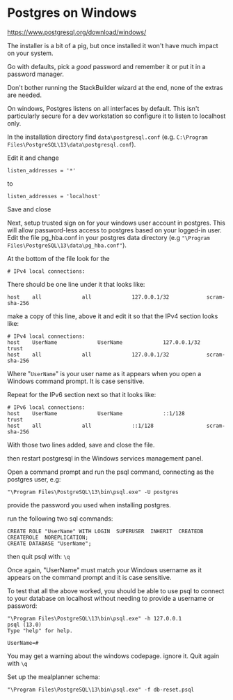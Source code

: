 # Postgres on Windows

https://www.postgresql.org/download/windows/

The installer is a bit of a pig, but once installed it won't have much impact on your system.

Go with defaults, pick a *good* password and remember it or put it in a password manager.

Don't bother running the StackBuilder wizard at the end, none of the extras are needed.

On windows, Postgres listens on all interfaces by default. This isn't particularly secure for a dev workstation so configure it to listen to localhost only.

In the installation directory find `data\postgresql.conf` (e.g. `C:\Program Files\PostgreSQL\13\data\postgresql.conf`).

Edit it and change

`listen_addresses = '*'`

to 

`listen_addresses = 'localhost'`

Save and close 

Next, setup trusted sign on for your windows user account in postgres. This will allow password-less access to postgres based on your logged-in user.  Edit the file pg_hba.conf in your postgres data directory (e.g `"\Program Files\PostgreSQL\13\data\pg_hba.conf"`).

At the bottom of the file look for the

`# IPv4 local connections:`

There should be one line under it that looks like:

`host    all             all             127.0.0.1/32            scram-sha-256`

make a copy of this line, above it and edit it so that the IPv4 section looks like:

```
# IPv4 local connections:
host    UserName             UserName             127.0.0.1/32            trust
host    all             all             127.0.0.1/32            scram-sha-256
```

Where "`UserName`" is your user name as it appears when you open a Windows command prompt. It is case sensitive.

Repeat for the IPv6 section next so that it looks like:

```
# IPv6 local connections:
host    UserName             UserName             ::1/128                 trust
host    all             all             ::1/128                 scram-sha-256
```

With those two lines added, save and close the file.

then restart postgresql in the Windows services management panel.

Open a command prompt and run the psql command, connecting as the postgres user, e.g:

`"\Program Files\PostgreSQL\13\bin\psql.exe" -U postgres`

provide the password you used when installing postgres.

run the following two sql commands:

```
CREATE ROLE "UserName" WITH LOGIN  SUPERUSER  INHERIT  CREATEDB  CREATEROLE  NOREPLICATION;
CREATE DATABASE "UserName";
```

then quit psql with:
`\q`

Once again, "UserName" must match your Windows username as it appears on the command prompt and it is case sensitive.

To test that all the above worked, you should be able to use psql to connect to your database on localhost without needing to provide a username or password:

```
"\Program Files\PostgreSQL\13\bin\psql.exe" -h 127.0.0.1
psql (13.0)
Type "help" for help.

UserName=#
```

You may get a warning about the windows codepage. ignore it. Quit again with `\q`

Set up the mealplanner schema:

`"\Program Files\PostgreSQL\13\bin\psql.exe" -f db-reset.psql`

